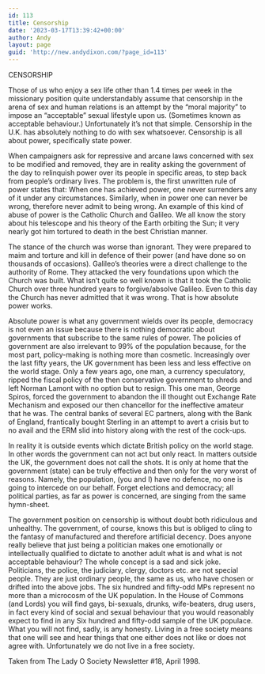 ```yaml
---
id: 113
title: Censorship
date: '2023-03-17T13:39:42+00:00'
author: Andy
layout: page
guid: 'http://new.andydixon.com/?page_id=113'
---
```


CENSORSHIP

Those of us who enjoy a sex life other than 1.4 times per week in the missionary position quite understandably assume that censorship in the arena of sex and human relations is an attempt by the “moral majority” to impose an “acceptable” sexual lifestyle upon us. (Sometimes known as acceptable behaviour.) Unfortunately it’s not that simple. Censorship in the U.K. has absolutely nothing to do with sex whatsoever. Censorship is all about power, specifically state power.

When campaigners ask for repressive and arcane laws concerned with sex to be modified and removed, they are in reality asking the government of the day to relinquish power over its people in specific areas, to step back from people’s ordinary lives. The problem is, the first unwritten rule of power states that: When one has achieved power, one never surrenders any of it under any circumstances. Similarly, when in power one can never be wrong, therefore never admit to being wrong. An example of this kind of abuse of power is the Catholic Church and Galileo. We all know the story about his telescope and his theory of the Earth orbiting the Sun; it very nearly got him tortured to death in the best Christian manner.

The stance of the church was worse than ignorant. They were prepared to maim and torture and kill in defence of their power (and have done so on thousands of occasions). Galileo’s theories were a direct challenge to the authority of Rome. They attacked the very foundations upon which the Church was built. What isn’t quite so well known is that it took the Catholic Church over three hundred years to forgive/absolve Galileo. Even to this day the Church has never admitted that it was wrong. That is how absolute power works.

Absolute power is what any government wields over its people, democracy is not even an issue because there is nothing democratic about governments that subscribe to the same rules of power. The policies of government are also irrelevant to 99% of the population because, for the most part, policy-making is nothing more than cosmetic. Increasingly over the last fifty years, the UK government has been less and less effective on the world stage. Only a few years ago, one man, a currency speculatory, ripped the fiscal policy of the then conservative government to shreds and left Norman Lamont with no option but to resign. This one man, George Spiros, forced the government to abandon the ill thought out Exchange Rate Mechanism and exposed our then chancellor for the ineffective amateur that he was. The central banks of several EC partners, along with the Bank of England, frantically bought Sterling in an attempt to avert a crisis but to no avail and the ERM slid into history along with the rest of the cock-ups.

In reality it is outside events which dictate British policy on the world stage. In other words the government can not act but only react. In matters outside the UK, the government does not call the shots. It is only at home that the government (state) can be truly effective and then only for the very worst of reasons. Namely, the population, (you and I) have no defence, no one is going to intercede on our behalf. Forget elections and democracy; all political parties, as far as power is concerned, are singing from the same hymn-sheet.

The government position on censorship is without doubt both ridiculous and unhealthy. The government, of course, knows this but is obliged to cling to the fantasy of manufactured and therefore artificial decency. Does anyone really believe that just being a politician makes one emotionally or intellectually qualified to dictate to another adult what is and what is not acceptable behaviour? The whole concept is a sad and sick joke. Politicians, the police, the judiciary, clergy, doctors etc. are not special people. They are just ordinary people, the same as us, who have chosen or drifted into the above jobs. The six hundred and fifty-odd MPs represent no more than a microcosm of the UK population. In the House of Commons (and Lords) you will find gays, bi-sexuals, drunks, wife-beaters, drug users, in fact every kind of social and sexual behaviour that you would reasonably expect to find in any Six hundred and fifty-odd sample of the UK populace. What you will not find, sadly, is any honesty. Living in a free society means that one will see and hear things that one either does not like or does not agree with. Unfortunately we do not live in a free society.

Taken from The Lady O Society Newsletter #18, April 1998.